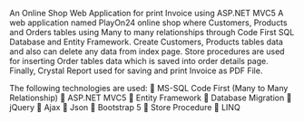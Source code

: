 An Online Shop Web Application for print Invoice using ASP.NET MVC5	A web application named PlayOn24 online shop where Customers, Products and Orders tables using Many to many relationships through Code First SQL Database and Entity Framework. Create Customers, Products tables data and also can delete any data from index page. Store procedures are used for inserting Order tables data which is saved into order details page. Finally, Crystal Report used for saving and print Invoice as PDF File.

The following technologies are used:
 MS-SQL Code First (Many to Many Relationship)
 ASP.NET MVC5
 Entity Framework
 Database Migration
 jQuery
 Ajax
 Json
 Bootstrap 5
 Store Procedure
 LINQ
